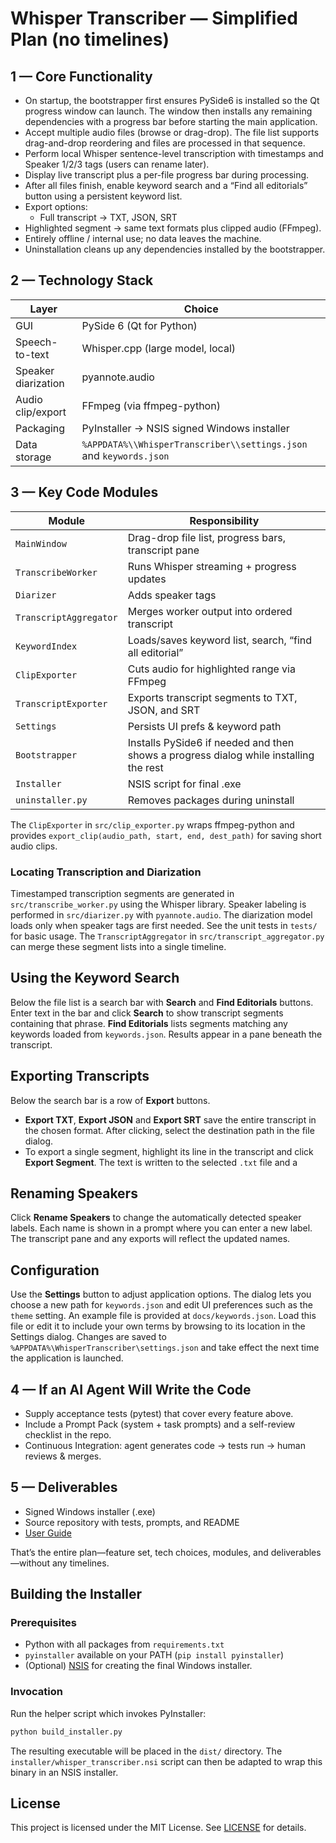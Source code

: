 # Whisper Transcriber — Simplified Plan (no timelines)

## 1 — Core Functionality

- On startup, the bootstrapper first ensures PySide6 is installed so the Qt
  progress window can launch. The window then installs any remaining
  dependencies with a progress bar before starting the main application.
- Accept multiple audio files (browse or drag-drop). The file list supports
  drag-and-drop reordering and files are processed in that sequence.
- Perform local Whisper sentence-level transcription with timestamps and Speaker 1/2/3 tags (users can rename later).
- Display live transcript plus a per-file progress bar during processing.
- After all files finish, enable keyword search and a “Find all editorials” button using a persistent keyword list.
- Export options:
  - Full transcript → TXT, JSON, SRT
- Highlighted segment → same text formats plus clipped audio (FFmpeg).
- Entirely offline / internal use; no data leaves the machine.
- Uninstallation cleans up any dependencies installed by the bootstrapper.

## 2 — Technology Stack

| Layer              | Choice                                           |
| ------------------ | ------------------------------------------------ |
| GUI                | PySide 6 (Qt for Python)                         |
| Speech-to-text     | Whisper.cpp (large model, local)                 |
| Speaker diarization| pyannote.audio                                   |
| Audio clip/export  | FFmpeg (via ffmpeg-python)                       |
| Packaging          | PyInstaller → NSIS signed Windows installer      |
| Data storage       | `%APPDATA%\\WhisperTranscriber\\settings.json` and `keywords.json` |

## 3 — Key Code Modules

| Module                | Responsibility                                         |
| --------------------- | ------------------------------------------------------ |
| `MainWindow`          | Drag-drop file list, progress bars, transcript pane    |
| `TranscribeWorker`    | Runs Whisper streaming + progress updates              |
| `Diarizer`            | Adds speaker tags                                      |
| `TranscriptAggregator`| Merges worker output into ordered transcript           |
| `KeywordIndex`        | Loads/saves keyword list, search, “find all editorial” |
| `ClipExporter`        | Cuts audio for highlighted range via FFmpeg            |
| `TranscriptExporter`  | Exports transcript segments to TXT, JSON, and SRT |
| `Settings`            | Persists UI prefs & keyword path                       |
| `Bootstrapper`        | Installs PySide6 if needed and then shows a progress dialog while installing the rest |
| `Installer`           | NSIS script for final .exe                             |
| `uninstaller.py`      | Removes packages during uninstall |
The `ClipExporter` in `src/clip_exporter.py` wraps ffmpeg-python and provides
`export_clip(audio_path, start, end, dest_path)` for saving short audio clips.

### Locating Transcription and Diarization

Timestamped transcription segments are generated in `src/transcribe_worker.py` using the Whisper library. Speaker labeling is performed in `src/diarizer.py` with `pyannote.audio`. The diarization model loads only when speaker tags are first needed. See the unit tests in `tests/` for basic usage.
The `TranscriptAggregator` in `src/transcript_aggregator.py` can merge these segment lists into a single timeline.

## Using the Keyword Search

Below the file list is a search bar with **Search** and **Find Editorials** buttons.
Enter text in the bar and click **Search** to show transcript segments containing
that phrase. **Find Editorials** lists segments matching any keywords loaded from
`keywords.json`. Results appear in a pane beneath the transcript.

## Exporting Transcripts

Below the search bar is a row of **Export** buttons.

- **Export TXT**, **Export JSON** and **Export SRT** save the entire transcript
  in the chosen format. After clicking, select the destination path in the file
  dialog.
- To export a single segment, highlight its line in the transcript and click
  **Export Segment**. The text is written to the selected ``.txt`` file and a

## Renaming Speakers

Click **Rename Speakers** to change the automatically detected speaker labels.
Each name is shown in a prompt where you can enter a new label. The transcript
pane and any exports will reflect the updated names.

## Configuration

Use the **Settings** button to adjust application options. The dialog lets you
choose a new path for `keywords.json` and edit UI preferences such as the
`theme` setting. An example file is provided at `docs/keywords.json`. Load this
file or edit it to include your own terms by browsing to its location in the
Settings dialog. Changes are saved to
`%APPDATA%\WhisperTranscriber\settings.json` and take effect the next time the
application is launched.

## 4 — If an AI Agent Will Write the Code

- Supply acceptance tests (pytest) that cover every feature above.
- Include a Prompt Pack (system + task prompts) and a self-review checklist in the repo.
- Continuous Integration: agent generates code → tests run → human reviews & merges.

## 5 — Deliverables

- Signed Windows installer (.exe)
- Source repository with tests, prompts, and README
- [User Guide](docs/user_guide.pdf)

That’s the entire plan—feature set, tech choices, modules, and deliverables—without any timelines.

## Building the Installer

### Prerequisites

- Python with all packages from `requirements.txt`
- `pyinstaller` available on your PATH (`pip install pyinstaller`)
- (Optional) [NSIS](https://nsis.sourceforge.io/) for creating the final
  Windows installer.

### Invocation

Run the helper script which invokes PyInstaller:

```bash
python build_installer.py
```

The resulting executable will be placed in the `dist/` directory. The
`installer/whisper_transcriber.nsi` script can then be adapted to wrap this
binary in an NSIS installer.

## License

This project is licensed under the MIT License. See [LICENSE](LICENSE) for details.

